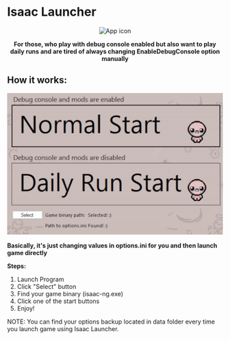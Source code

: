 # Isaac Launcher
<p align="center">
  <img src="ReadmeStuff/favico.ico" alt="App icon" width=150 height=150/>
</p>
<p align="center">
  <b>For those, who play with debug console enabled but also want to play daily runs and are tired of always changing EnableDebugConsole option manually</b>
</p>

## How it works:

<p align="center">
  <img src="ReadmeStuff/normalstart.gif" alt="start example"/>
</p>

**Basically, it's just changing values in options.ini for you and then launch game directly**

**Steps:**
1. Launch Program
1. Click "Select" button
1. Find your game binary (isaac-ng.exe)
1. Click one of the start buttons
1. Enjoy!

NOTE: You can find your options backup located in data folder every time you launch game using Isaac Launcher.
